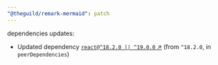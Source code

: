 ```yaml
---
"@theguild/remark-mermaid": patch
---
```

dependencies updates:
  - Updated dependency [`react@^18.2.0 || ^19.0.0` ↗︎](https://www.npmjs.com/package/react/v/18.2.0) (from `^18.2.0`, in `peerDependencies`)
